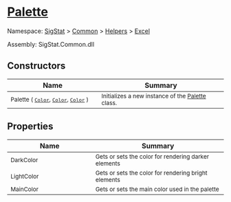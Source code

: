 # [Palette](./Palette.md)

Namespace: [SigStat]() > [Common](./../../README.md) > [Helpers](./../README.md) > [Excel](./README.md)

Assembly: SigStat.Common.dll


## Constructors

| Name | Summary | 
| --- | --- | 
| <sub>Palette ( [`Color`](https://docs.microsoft.com/en-us/dotnet/api/System.Drawing.Color), [`Color`](https://docs.microsoft.com/en-us/dotnet/api/System.Drawing.Color), [`Color`](https://docs.microsoft.com/en-us/dotnet/api/System.Drawing.Color) )</sub><div style="pointer-events:none;cursor:default;"><img width=200 style="max-height:100%;max-width:100%;"/></div>| <sub>Initializes a new instance of the [Palette](https://github.com/hargitomi97/sigstat/blob/master/docs/md/SigStat/Common/Helpers/Excel/Palette.md) class.</sub>| <br>


## Properties

| Name | Summary | 
| --- | --- | 
| <sub>DarkColor</sub><div style="pointer-events:none;cursor:default;"><img width=200 style="max-height:100%;max-width:100%;"/></div>| <sub>Gets or sets the color for rendering darker elements</sub>| <br>
| <sub>LightColor</sub><div style="pointer-events:none;cursor:default;"><img width=200 style="max-height:100%;max-width:100%;"/></div>| <sub>Gets or sets the color for rendering bright elements</sub>| <br>
| <sub>MainColor</sub><div style="pointer-events:none;cursor:default;"><img width=200 style="max-height:100%;max-width:100%;"/></div>| <sub>Gets or sets the main color used in the palette</sub>| <br>



